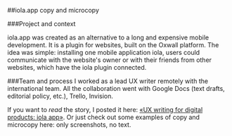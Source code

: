 ##iola.app copy and microcopy

###Project and context

iola.app was created as an alternative to a long and expensive mobile development. It is a plugin for websites, built on the Oxwall platform. The idea was simple: installing one mobile application iola, users could communicate with the website's owner or with their friends from other websites, which have the iola plugin connected.

###Team and process
I worked as a lead UX writer remotely with the international team. All the collaboration went with Google Docs (text drafts, editorial policy, etc.), Trello, Invision.

If you want to *read* the story, I  posted it here: [«UX writing for digital products: iola app»](https://teletype.in/@jstwrtng/-t9tjh3UR). Or just check out some examples of copy and microcopy here: only screenshots, no text.